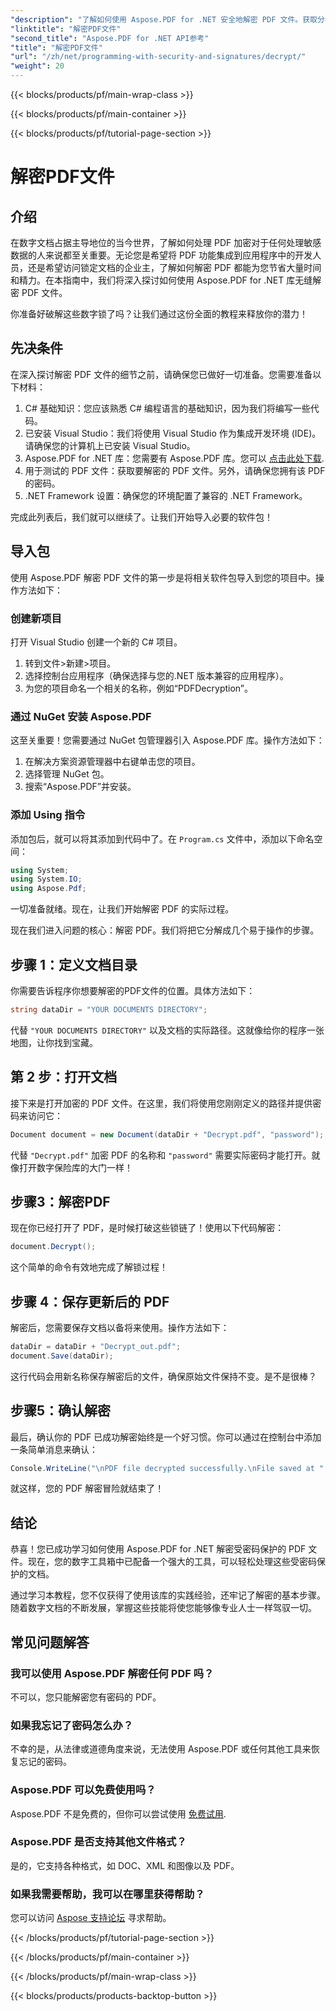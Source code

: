 ```yaml
---
"description": "了解如何使用 Aspose.PDF for .NET 安全地解密 PDF 文件。获取分步指导，提升您的文档管理技能。"
"linktitle": "解密PDF文件"
"second_title": "Aspose.PDF for .NET API参考"
"title": "解密PDF文件"
"url": "/zh/net/programming-with-security-and-signatures/decrypt/"
"weight": 20
---
```


{{< blocks/products/pf/main-wrap-class >}}

{{< blocks/products/pf/main-container >}}

{{< blocks/products/pf/tutorial-page-section >}}

# 解密PDF文件

## 介绍

在数字文档占据主导地位的当今世界，了解如何处理 PDF 加密对于任何处理敏感数据的人来说都至关重要。无论您是希望将 PDF 功能集成到应用程序中的开发人员，还是希望访问锁定文档的企业主，了解如何解密 PDF 都能为您节省大量时间和精力。在本指南中，我们将深入探讨如何使用 Aspose.PDF for .NET 库无缝解密 PDF 文件。 

你准备好破解这些数字锁了吗？让我们通过这份全面的教程来释放你的潜力！

## 先决条件

在深入探讨解密 PDF 文件的细节之前，请确保您已做好一切准备。您需要准备以下材料：

1. C# 基础知识：您应该熟悉 C# 编程语言的基础知识，因为我们将编写一些代码。
2. 已安装 Visual Studio：我们将使用 Visual Studio 作为集成开发环境 (IDE)。请确保您的计算机上已安装 Visual Studio。
3. Aspose.PDF for .NET 库：您需要有 Aspose.PDF 库。您可以 [点击此处下载](https://releases。aspose.com/pdf/net/).
4. 用于测试的 PDF 文件：获取要解密的 PDF 文件。另外，请确保您拥有该 PDF 的密码。 
5. .NET Framework 设置：确保您的环境配置了兼容的 .NET Framework。

完成此列表后，我们就可以继续了。让我们开始导入必要的软件包！

## 导入包

使用 Aspose.PDF 解密 PDF 文件的第一步是将相关软件包导入到您的项目中。操作方法如下：

### 创建新项目

打开 Visual Studio 创建一个新的 C# 项目。

1. 转到文件>新建>项目。
2. 选择控制台应用程序（确保选择与您的.NET 版本兼容的应用程序）。
3. 为您的项目命名一个相关的名称，例如“PDFDecryption”。

### 通过 NuGet 安装 Aspose.PDF

这至关重要！您需要通过 NuGet 包管理器引入 Aspose.PDF 库。操作方法如下：

1. 在解决方案资源管理器中右键单击您的项目。
2. 选择管理 NuGet 包。
3. 搜索“Aspose.PDF”并安装。

### 添加 Using 指令

添加包后，就可以将其添加到代码中了。在 `Program.cs` 文件中，添加以下命名空间：

```csharp
using System;
using System.IO;
using Aspose.Pdf;
```

一切准备就绪。现在，让我们开始解密 PDF 的实际过程。

现在我们进入问题的核心：解密 PDF。我们将把它分解成几个易于操作的步骤。

## 步骤 1：定义文档目录

你需要告诉程序你想要解密的PDF文件的位置。具体方法如下：

```csharp
string dataDir = "YOUR DOCUMENTS DIRECTORY";
```

代替 `"YOUR DOCUMENTS DIRECTORY"` 以及文档的实际路径。这就像给你的程序一张地图，让你找到宝藏。

## 第 2 步：打开文档

接下来是打开加密的 PDF 文件。在这里，我们将使用您刚刚定义的路径并提供密码来访问它：

```csharp
Document document = new Document(dataDir + "Decrypt.pdf", "password");
```

代替 `"Decrypt.pdf"` 加密 PDF 的名称和 `"password"` 需要实际密码才能打开。就像打开数字保险库的大门一样！

## 步骤3：解密PDF

现在你已经打开了 PDF，是时候打破这些锁链了！使用以下代码解密：

```csharp
document.Decrypt();
```

这个简单的命令有效地完成了解锁过程！

## 步骤 4：保存更新后的 PDF

解密后，您需要保存文档以备将来使用。操作方法如下：

```csharp
dataDir = dataDir + "Decrypt_out.pdf";
document.Save(dataDir);
```

这行代码会用新名称保存解密后的文件，确保原始文件保持不变。是不是很棒？

## 步骤5：确认解密

最后，确认你的 PDF 已成功解密始终是一个好习惯。你可以通过在控制台中添加一条简单消息来确认：

```csharp
Console.WriteLine("\nPDF file decrypted successfully.\nFile saved at " + dataDir);
```

就这样，您的 PDF 解密冒险就结束了！

## 结论

恭喜！您已成功学习如何使用 Aspose.PDF for .NET 解密受密码保护的 PDF 文件。现在，您的数字工具箱中已配备一个强大的工具，可以轻松处理这些受密码保护的文档。

通过学习本教程，您不仅获得了使用该库的实践经验，还牢记了解密的基本步骤。随着数字文档的不断发展，掌握这些技能将使您能够像专业人士一样驾驭一切。

## 常见问题解答

### 我可以使用 Aspose.PDF 解密任何 PDF 吗？
不可以，您只能解密您有密码的 PDF。

### 如果我忘记了密码怎么办？
不幸的是，从法律或道德角度来说，无法使用 Aspose.PDF 或任何其他工具来恢复忘记的密码。

### Aspose.PDF 可以免费使用吗？
Aspose.PDF 不是免费的，但你可以尝试使用 [免费试用](https://releases。aspose.com/).

### Aspose.PDF 是否支持其他文件格式？
是的，它支持各种格式，如 DOC、XML 和图像以及 PDF。

### 如果我需要帮助，我可以在哪里获得帮助？
您可以访问 [Aspose 支持论坛](https://forum.aspose.com/c/pdf/10) 寻求帮助。

{{< /blocks/products/pf/tutorial-page-section >}}

{{< /blocks/products/pf/main-container >}}

{{< /blocks/products/pf/main-wrap-class >}}

{{< blocks/products/products-backtop-button >}}
